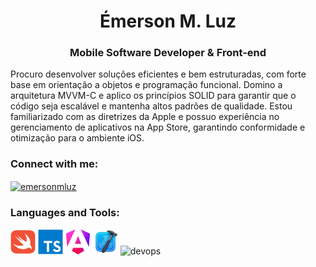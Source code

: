 <h1 align="center">Émerson M. Luz</h1>
<h3 align="center">Mobile Software Developer & Front-end</h3>

Procuro desenvolver soluções eficientes e bem estruturadas, com forte base em orientação a objetos e programação funcional. Domino a arquitetura MVVM-C e aplico os princípios SOLID para garantir que o código seja escalável e mantenha altos padrões de qualidade. Estou familiarizado com as diretrizes da Apple e possuo experiência no gerenciamento de aplicativos na App Store, garantindo conformidade e otimização para o ambiente iOS.

<h3 align="left">Connect with me:</h3>
<p align="left">
<a href="https://linkedin.com/in/emersonmluz" target="blank"><img align="center" src="https://raw.githubusercontent.com/rahuldkjain/github-profile-readme-generator/master/src/images/icons/Social/linked-in-alt.svg" alt="emersonmluz" height="30" width="40" /></a>
</p>

<h3 align="left">Languages and Tools:</h3>
<p>
  <a href="https://developer.apple.com/swift/" target="_blank" rel="noreferrer" style="text-decoration: none;">
    <img src="https://raw.githubusercontent.com/devicons/devicon/master/icons/swift/swift-original.svg" alt="swift" width="40" height="40"/>
  </a>
  <a href="https://www.typescriptlang.org/" target="_blank" rel="noreferrer" style="text-decoration: none;">
    <img src="https://raw.githubusercontent.com/devicons/devicon/master/icons/typescript/typescript-original.svg" alt="typescript" width="40" height="40"/>
  </a>
  <a href="https://angular.io/" target="_blank" rel="noreferrer" style="text-decoration: none;">
    <img src="https://raw.githubusercontent.com/devicons/devicon/master/icons/angular/angular-original.svg" alt="angular" width="40" height="40"/>
  </a>
  <a href="https://developer.apple.com/xcode/" target="_blank" rel="noreferrer" style="text-decoration: none;">
    <img src="https://raw.githubusercontent.com/devicons/devicon/master/icons/xcode/xcode-original.svg" alt="xcode" width="40" height="40"/>
  </a>
  <a href="https://www.visualstudio.com/devops" target="_blank" rel="noreferrer" style="text-decoration: none;">
    <img src="https://raw.githubusercontent.com/devicons/devicon/master/icons/infinity/infinity-original.svg" alt="devops" width="40" height="40"/>
  </a>
</p>
